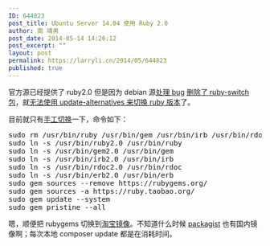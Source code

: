 ```yaml
---
ID: 644823
post_title: Ubuntu Server 14.04 使用 Ruby 2.0
author: 南 靖男
post_date: 2014-05-14 14:26:12
post_excerpt: ""
layout: post
permalink: https://larryli.cn/2014/05/644823
published: true
---
```

官方源已经提供了 ruby2.0 但是因为 debian 源<a href="https://bugs.debian.org/cgi-bin/bugreport.cgi?bug=737782">处理 bug</a> <a href="https://bugs.debian.org/cgi-bin/bugreport.cgi?bug=741050">删除了 ruby-switch 包</a>，就<a href="http://askubuntu.com/questions/452243/what-versions-of-ruby-are-supported-in-14-04">无法使用 update-alternatives 来切换 ruby 版本</a>了。

目前就只有<a href="http://blog.costan.us/2014/04/restoring-ruby-20-on-ubuntu-1404.html">手工切换</a>一下，命令如下：
<pre lang="SH" line="1">sudo rm /usr/bin/ruby /usr/bin/gem /usr/bin/irb /usr/bin/rdoc /usr/bin/erb
sudo ln -s /usr/bin/ruby2.0 /usr/bin/ruby
sudo ln -s /usr/bin/gem2.0 /usr/bin/gem
sudo ln -s /usr/bin/irb2.0 /usr/bin/irb
sudo ln -s /usr/bin/rdoc2.0 /usr/bin/rdoc
sudo ln -s /usr/bin/erb2.0 /usr/bin/erb
sudo gem sources --remove https://rubygems.org/
sudo gem sources -a https://ruby.taobao.org/
sudo gem update --system
sudo gem pristine --all</pre>

嗯，顺便把 rubygems 切换到<a href="https://ruby.taobao.org/">淘宝镜像</a>。不知道什么时候 <a href="https://packagist.org/">packagist</a> 也有国内镜像啊；每次本地 composer update 都是在消耗时间。